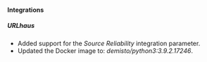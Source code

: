 
#### Integrations
##### URLhaus
- Added support for the *Source Reliability* integration parameter.
- Updated the Docker image to: *demisto/python3:3.9.2.17246*.